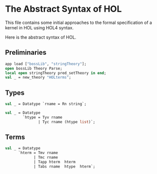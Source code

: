 # The Abstract Syntax of HOL

This file contains some initial approaches to the formal specification of a kernel in HOL using HOL4 syntax.

Here is the abstract syntax of HOL.

## Preliminaries

```sml
app load ["bossLib", "stringTheory"];
open bossLib Theory Parse;
local open stringTheory pred_setTheory in end;
val _ = new_theory "HOLterms";
```

## Types

```sml
val _ = Datatype `rname = Rn string`;

val _ = Datatype
        `htype = Tyv rname
               | Tyc rname (htype list)`;
```

## Terms

```sml
val _ = Datatype
      `hterm = Tmv rname
             | Tmc rname
             | Tapp hterm  hterm
             | Tabs rname  htype  hterm`;
```
